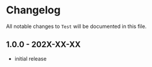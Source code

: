 # Changelog

All notable changes to `Test` will be documented in this file.

## 1.0.0 - 202X-XX-XX

- initial release
